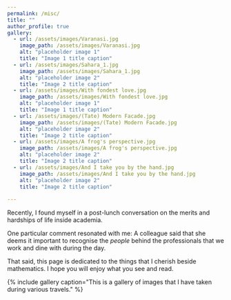 ```yaml
---
permalink: /misc/
title: ""
author_profile: true
gallery:
  - url: /assets/images/Varanasi.jpg
    image_path: /assets/images/Varanasi.jpg
    alt: "placeholder image 1"
    title: "Image 1 title caption"
  - url: /assets/images/Sahara_1.jpg
    image_path: /assets/images/Sahara_1.jpg
    alt: "placeholder image 2"
    title: "Image 2 title caption"
  - url: /assets/images/With fondest love.jpg
    image_path: /assets/images/With fondest love.jpg
    alt: "placeholder image 1"
    title: "Image 1 title caption"
  - url: /assets/images/(Tate) Modern Facade.jpg
    image_path: /assets/images/(Tate) Modern Facade.jpg
    alt: "placeholder image 2"
    title: "Image 2 title caption"  
  - url: /assets/images/A frog's perspective.jpg
    image_path: /assets/images/A frog's perspective.jpg
    alt: "placeholder image 2"
    title: "Image 2 title caption" 
  - url: /assets/images/And I take you by the hand.jpg
    image_path: /assets/images/And I take you by the hand.jpg
    alt: "placeholder image 2"
    title: "Image 2 title caption"  
    
---
```


Recently, I found myself in a post-lunch conversation on the merits and hardships of life inside academia. 

One particular comment resonated with me: A colleague said that she deems it important to recognise the <i> people </i> 
behind the professionals that we work and dine with during the day.

That said, this page is dedicated to the things that I cherish beside mathematics. I hope you will enjoy what you see and read. 

{% include gallery caption="This is a gallery of images that I have taken during various 
travels." %}  
